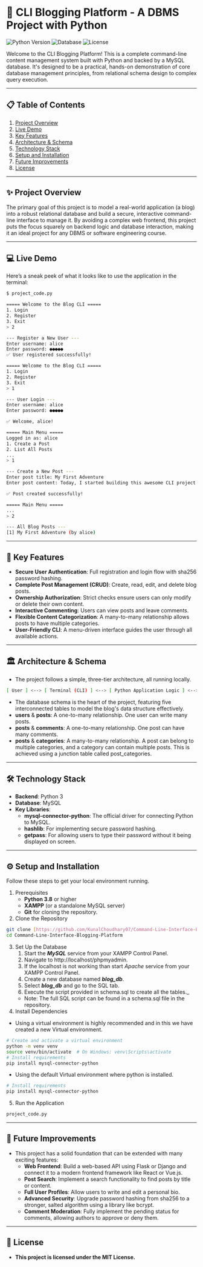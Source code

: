 # 🚀 CLI Blogging Platform - A DBMS Project with Python

![Python Version](https://img.shields.io/badge/python-3.8%2B-blue.svg)
![Database](https://img.shields.io/badge/database-MySQL-orange.svg)
![License](https://img.shields.io/badge/license-MIT-green.svg)

Welcome to the CLI Blogging Platform! This is a complete command-line content management system built with Python and backed by a MySQL database. It's designed to be a practical, hands-on demonstration of core database management principles, from relational schema design to complex query execution.

---

## 📋 Table of Contents

1.  [Project Overview](#-project-overview)
2.  [Live Demo](#-live-demo)
3.  [Key Features](#-key-features)
4.  [Architecture & Schema](#-architecture--schema)
5.  [Technology Stack](#-technology-stack)
6.  [Setup and Installation](#-setup-and-installation)
7.  [Future Improvements](#-future-improvements)
8.  [License](#-license)

---

## ✨ Project Overview

The primary goal of this project is to model a real-world application (a blog) into a robust relational database and build a secure, interactive command-line interface to manage it. By avoiding a complex web frontend, this project puts the focus squarely on backend logic and database interaction, making it an ideal project for any DBMS or software engineering course.

---

## 💻 Live Demo

Here’s a sneak peek of what it looks like to use the application in the terminal:

```sh
$ project_code.py

===== Welcome to the Blog CLI =====
1. Login
2. Register
3. Exit
> 2

--- Register a New User ---
Enter username: alice
Enter password: ●●●●●
✅ User registered successfully!

===== Welcome to the Blog CLI =====
1. Login
2. Register
3. Exit
> 1

--- User Login ---
Enter username: alice
Enter password: ●●●●●

✅ Welcome, alice!

===== Main Menu =====
Logged in as: alice
1. Create a Post
2. List All Posts
...
> 1

--- Create a New Post ---
Enter post title: My First Adventure
Enter post content: Today, I started building this awesome CLI project!

✅ Post created successfully!

===== Main Menu =====
...
> 2

--- All Blog Posts ---
[1] My First Adventure (by alice)

```
---
## 🌟 Key Features

- **Secure User Authentication**: Full registration and login flow with sha256 password hashing.
- **Complete Post Management (CRUD)**: Create, read, edit, and delete blog posts.
- **Ownership Authorization**: Strict checks ensure users can only modify or delete their own content.
- **Interactive Commenting**: Users can view posts and leave comments.
- **Flexible Content Categorization**: A many-to-many relationship allows posts to have multiple categories.
- **User-Friendly CLI**: A menu-driven interface guides the user through all available actions.

---

## 🏛️ Architecture & Schema

- The project follows a simple, three-tier architecture, all running locally.
```sh
[ User ] <--> [ Terminal (CLI) ] <--> [ Python Application Logic ] <--> [ MySQL Database ]
```
- The database schema is the heart of the project, featuring five interconnected tables to model the blog's data structure effectively.
- **users** & **posts**: A one-to-many relationship. One user can write many posts.
- **posts** & **comments**: A one-to-many relationship. One post can have many comments.
- **posts** & **categories**: A many-to-many relationship. A post can belong to multiple categories, and a category can contain multiple posts. This is achieved using a junction table called post_categories.

---

## 🛠️ Technology Stack
- **Backend**: Python 3
- **Database**: MySQL
- **Key Libraries**:
     - **mysql-connector-python**: The official driver for connecting Python to MySQL.
     - **hashlib**: For implementing secure password hashing.
     - **getpass**: For allowing users to type their password without it being displayed on screen.

---

## ⚙️ Setup and Installation

Follow these steps to get your local environment running.
1. Prerequisites
    - **Python 3.8** or higher
    - **XAMPP** (or a standalone MySQL server)
    - **Git** for cloning the repository.
2. Clone the Repository
```sh
git clone [https://github.com/KunalChoudhary07/Command-Line-Interface-Blogging-Platform.git](https://github.com/KunalChoudhary07/Command-Line-Interface-Blogging-Platform.git)
cd Command-Line-Interface-Blogging-Platform
```
3. Set Up the Database
   1. Start the _**MySQL**_ service from your XAMPP Control Panel.
   2. Navigate to http://localhost/phpmyadmin.
   3. If the localhost is not working than start _Apache_ service from your XAMPP Control Panel.
   4. Create a new database named _**blog_db**_.
   5. Select _**blog_db**_ and go to the SQL tab.
   6. Execute the script provided in schema.sql to create all the tables._
    - Note: The full SQL script can be found in a schema.sql file in the repository.
4. Install Dependencies
- Using a virtual environment is highly recommended and in this we have created a new Virtual environment.
```sh
# Create and activate a virtual environment
python -m venv venv
source venv/bin/activate  # On Windows: venv\Scripts\activate
# Install requirements
pip install mysql-connector-python
```
- Using the default Virtual environment where python is installed.
```sh
# Install requirements
pip install mysql-connector-python
```
5. Run the Application
```sh
project_code.py
```

---

## 🔮 Future Improvements

- This project has a solid foundation that can be extended with many exciting features:
     - **Web Frontend**: Build a web-based API using Flask or Django and connect it to a modern frontend framework like React or Vue.js.
     - **Post Search**: Implement a search functionality to find posts by title or content.
     - **Full User Profiles**: Allow users to write and edit a personal bio.
     - **Advanced Security**: Upgrade password hashing from sha256 to a stronger, salted algorithm using a library like bcrypt.
     - **Comment Moderation**: Fully implement the pending status for comments, allowing authors to approve or deny them.

---

## 📜 License
- **This project is licensed under the MIT License.**

